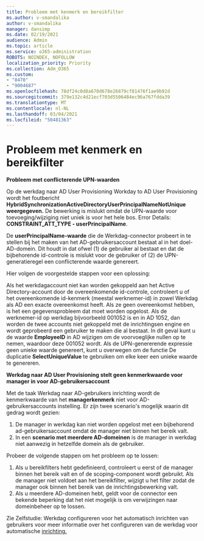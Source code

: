 ```yaml
---
title: Probleem met kenmerk en bereikfilter
ms.author: v-smandalika
author: v-smandalika
manager: dansimp
ms.date: 02/19/2021
audience: Admin
ms.topic: article
ms.service: o365-administration
ROBOTS: NOINDEX, NOFOLLOW
localization_priority: Priority
ms.collection: Adm_O365
ms.custom:
- "8470"
- "9004687"
ms.openlocfilehash: 78df24c0d8a670d678e26879cf81476f1ae9b92d
ms.sourcegitcommit: 379e132c4d21ecf703d5506484ec96a767fdda39
ms.translationtype: MT
ms.contentlocale: nl-NL
ms.lasthandoff: 03/04/2021
ms.locfileid: "50481363"
---
```

# <a name="problem-with-attribute-and-scoping-filter"></a>Probleem met kenmerk en bereikfilter

**Probleem met conflicterende UPN-waarden**

Op de werkdag naar AD User Provisioning Workday to AD User Provisioning wordt het foutbericht **HybridSynchronizationActiveDirectoryUserPrincipalNameNotUnique weergegeven.** De bewerking is mislukt omdat de UPN-waarde voor toevoeging/wijziging niet uniek is voor het hele bos. Error Details: **CONSTRAINT_ATT_TYPE - userPrincipalName**.

De **userPrincipalName-waarde** die de Werkdag-connector probeert in te stellen bij het maken van het AD-gebruikersaccount bestaat al in het doel-AD-domein. Dit houdt in dat ofwel (1) de gebruiker al bestaat en dat de bijbehorende id-controle is mislukt voor de gebruiker of (2) de UPN-generatieregel een conflicterende waarde genereert.

Hier volgen de voorgestelde stappen voor een oplossing:

Als het werkdagaccount niet kan worden gekoppeld aan het Active Directory-account door de overeenkomende id-controle, controleert u of het overeenkomende id-kenmerk (meestal werknemer-id) in zowel Werkdag als AD een exacte overeenkomst heeft. Als ze geen overeenkomst hebben, is het een gegevensprobleem dat moet worden opgelost. Als de werknemer-id op werkdag bijvoorbeeld 001052 is en in AD 1052, dan worden de twee accounts niet gekoppeld met de inrichtingsen engine en wordt geprobeerd een gebruiker te maken die al bestaat. In dit geval kunt u de waarde **EmployeeID** in AD wijzigen om de voorvoeglijke nullen op te nemen, waardoor deze 001052 wordt.
Als de UPN-genererende expressie geen unieke waarde genereert, kunt u overwegen om de functie De duplicatie **SelectUniqueValue** te gebruiken om elke keer een unieke waarde te genereren.

**Werkdag naar AD User Provisioning stelt geen kenmerkwaarde voor manager in voor AD-gebruikersaccount**

Met de taak Werkdag naar AD-gebruikers inrichting wordt de kenmerkwaarde van het **managerkenmerk** niet voor AD-gebruikersaccounts instelling. Er zijn twee scenario's mogelijk waarin dit gedrag wordt gezien:

1. De manager in werkdag kan niet worden opgelost met een bijbehorend ad-gebruikersaccount omdat de manager niet binnen het bereik valt.
2. In een **scenario met meerdere AD-domeinen** is de manager in werkdag niet aanwezig in hetzelfde domein als de gebruiker.

Probeer de volgende stappen om het probleem op te lossen:

1. Als u bereikfilters hebt gedefinieerd, controleert u eerst of de manager binnen het bereik valt en of de scoping-component wordt gebruikt. Als de manager niet voldoet aan het bereikfilter, wijzigt u het filter zodat de manager ook binnen het bereik van de inrichtingsbewerking valt.
2. Als u meerdere AD-domeinen hebt, geldt voor de connector een bekende beperking dat het niet mogelijk is om verwijzingen naar domeinbeheer op te lossen.

Zie Zelfstudie: Werkdag configureren voor het automatisch inrichten van gebruikers voor meer informatie over het configureren van de werkdag voor automatische [inrichting.](https://docs.microsoft.com/azure/active-directory/saas-apps/workday-inbound-tutorial)













